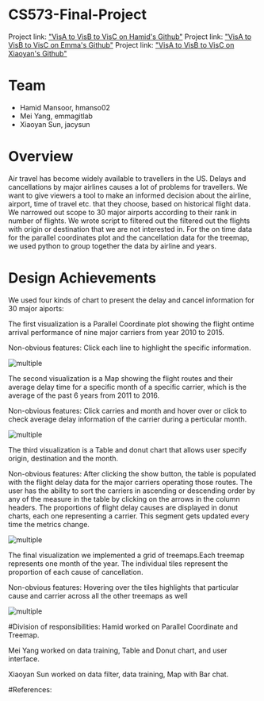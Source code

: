 # CS573-Final-Project
Project link: ["VisA to VisB to VisC on Hamid's Github"]()
Project link: ["VisA to VisB to VisC on Emma's Github"]()
Project link: ["VisA to VisB to VisC on Xiaoyan's Github"]()

# Team

- Hamid Mansoor, hmanso02
- Mei Yang, emmagitlab
- Xiaoyan Sun, jacysun


# Overview 

Air travel has become widely available to travellers in the US. Delays and cancellations by major airlines causes a lot of problems for travellers. We want to give viewers a tool to make an informed decision about the airline, airport, time of travel etc. that they choose, based on historical flight data. 
We narrowed out scope to 30 major airports according to their rank in number of flights.
We wrote script to filtered out the filtered out the flights with origin or destination that we are not interested in. 
For the on time data for the parallel coordinates plot and the cancellation data for the treemap, we used python to group together the data by airline and years.


# Design Achievements
We used four kinds of chart to present the delay and cancel information for 30 major aiports:

The first visualization is a Parallel Coordinate plot showing the flight ontime arrival performance of nine major carriers from year 2010 to 2015.

Non-obvious features: Click each line to highlight the specific information.

![multiple](image.png)

The second visualization is a Map showing the flight routes and their average delay time for a specific month of a specific carrier, which is the average of the past 6 years from 2011 to 2016.

Non-obvious features: Click carries and month and hover over or click to check average delay information of the carrier during a perticular month.

![multiple](image.png)

The third visualization is a Table  and donut chart that allows user specify origin, destination and the month. 

Non-obvious features: After clicking the show button, the table is populated with the flight delay data for the major carriers operating those routes. The user has the ability to sort the carriers in ascending or descending order by any of the measure in the table by clicking on the arrows in the column headers. 
The proportions of flight delay causes are displayed in donut charts, each one representing a carrier. This segment gets updated every time the metrics change.

![multiple](image.png)

The final visualization we implemented a grid of treemaps.Each treemap represents one month of the year. The individual tiles represent the proportion of each cause of cancellation.  

Non-obvious features: Hovering over the tiles highlights that particular cause and carrier across all the other treemaps as well

![multiple](image.png)

#Division of responsibilities:
Hamid worked on Parallel Coordinate and Treemap.  

Mei Yang worked on data training, Table and Donut chart, and user interface.

Xiaoyan Sun worked on data filter, data training, Map with Bar chat.

#References:



